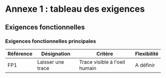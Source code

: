 # Annexe 1 : tableau des exigences
## Exigences fonctionnelles
### Exigences fonctionnelles principales

|Référence|Désignation|Critère|Flexibilité|
|---|---|---|---|
|FP1|Laisser une trace|Trace visible à l'oeil humain|A définir|
